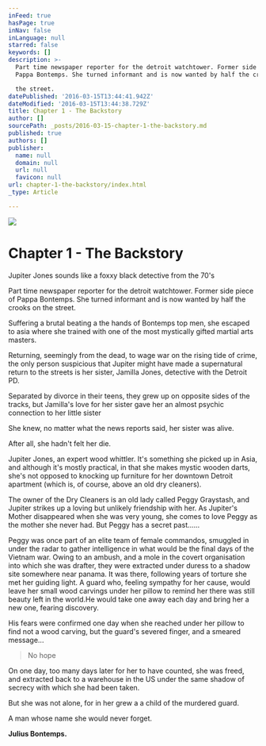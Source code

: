 ```yaml
---
inFeed: true
hasPage: true
inNav: false
inLanguage: null
starred: false
keywords: []
description: >-
  Part time newspaper reporter for the detroit watchtower. Former side piece of
  Pappa Bontemps. She turned informant and is now wanted by half the crooks on

  the street.
datePublished: '2016-03-15T13:44:41.942Z'
dateModified: '2016-03-15T13:44:38.729Z'
title: Chapter 1 - The Backstory
author: []
sourcePath: _posts/2016-03-15-chapter-1-the-backstory.md
published: true
authors: []
publisher:
  name: null
  domain: null
  url: null
  favicon: null
url: chapter-1-the-backstory/index.html
_type: Article

---
```

![](https://the-grid-user-content.s3-us-west-2.amazonaws.com/77e0440d-cc37-49af-a8fd-d17f7d78b215.jpg)

# Chapter 1 - The Backstory

Jupiter Jones sounds like a foxxy black detective from the
70's

Part time newspaper reporter for the detroit watchtower. Former side piece of Pappa Bontemps. She turned informant and is now wanted by half the crooks on
the street.

Suffering a brutal beating a the hands of Bontemps top men,
she escaped to asia where she trained with one of the most mystically gifted martial
arts masters.

Returning, seemingly from the dead, to wage war on the
rising tide of crime, the only person suspicious that Jupiter might have made a
supernatural return to the streets is her sister, Jamilla Jones, detective with
the Detroit PD.

Separated by divorce in their teens, they grew up on
opposite sides of the tracks, but Jamilla's love for her sister gave her an
almost psychic connection to her little sister

She knew, no matter what the news reports said, her sister
was alive.

After all, she hadn't felt her die.

Jupiter Jones, an expert wood whittler. It's something she picked up in Asia, and although it's
mostly practical, in that she makes mystic wooden darts, she's not opposed to
knocking up furniture for her downtown Detroit apartment (which is, of course,
above an old dry cleaners).

The owner of the Dry Cleaners is an old lady called Peggy
Graystash, and Jupiter strikes up a loving but unlikely friendship with her. As
Jupiter's Mother disappeared when she was very young, she comes to love Peggy
as the mother she never had. But Peggy has a secret past......

Peggy was once part of an elite team of female commandos,
smuggled in under the radar to gather intelligence in what would be the final
days of the Vietnam war. Owing to an
ambush, and a mole in the covert organisation into which she was drafter, they
were extracted under duress to a shadow site somewhere near panama. It was there, following years of torture she
met her guiding light. A guard who,
feeling sympathy for her cause, would leave her small wood carvings under her
pillow to remind her there was still beauty left in the world.He would take one away each day and bring her
a new one, fearing discovery.

His fears were confirmed one day when she reached under her
pillow to find not a wood carving, but the guard's severed finger, and a
smeared message...

> No hope

On one day, too many days later for her to have counted, she
was freed, and extracted back to a warehouse in the US under the same shadow of
secrecy with which she had been taken.

But she was not alone, for in her grew a a child of the
murdered guard.

A man whose name she
would never forget.

**Julius Bontemps.**